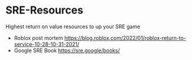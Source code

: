 # SRE-Resources
Highest return on value resources to up your SRE game

* Roblox post mortem https://blog.roblox.com/2022/01/roblox-return-to-service-10-28-10-31-2021/
* Google SRE Book https://sre.google/books/
